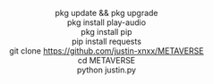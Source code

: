 
<div align="center" width="50">

pkg update && pkg upgrade             
pkg install play-audio         
pkg install pip        
pip install requests       
git clone https://github.com/justin-xnxx/METAVERSE         
cd METAVERSE        
python justin.py           
</div>


